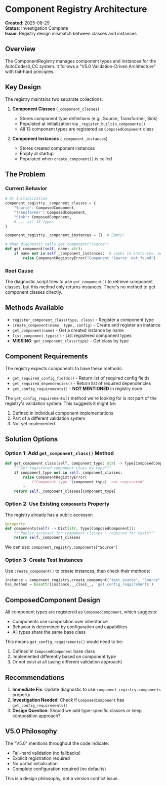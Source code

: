 # Component Registry Architecture

**Created**: 2025-08-29  
**Status**: Investigation Complete  
**Issue**: Registry design mismatch between classes and instances

## Overview

The ComponentRegistry manages component types and instances for the AutoCoder4_CC system. It follows a "V5.0 Validation-Driven Architecture" with fail-hard principles.

## Key Design

The registry maintains two separate collections:

1. **Component Classes** (`_component_classes`)
   - Stores component type definitions (e.g., Source, Transformer, Sink)
   - Populated at initialization via `_register_builtin_components()`
   - All 13 component types are registered as `ComposedComponent` class

2. **Component Instances** (`_component_instances`)
   - Stores created component instances
   - Empty at startup
   - Populated when `create_component()` is called

## The Problem

### Current Behavior
```python
# At initialization
component_registry._component_classes = {
    "Source": ComposedComponent,
    "Transformer": ComposedComponent,
    "Sink": ComposedComponent,
    # ... all 13 types
}

component_registry._component_instances = {}  # Empty!

# When diagnostic calls get_component("Source")
def get_component(self, name: str):
    if name not in self._component_instances:  # Looks in instances, not classes
        raise ComponentRegistryError("Component 'Source' not found")
```

### Root Cause
The diagnostic script tries to use `get_component()` to retrieve component classes, but this method only returns instances. There's no method to get component classes directly.

## Methods Available

- `register_component_class(type, class)` - Register a component type
- `create_component(name, type, config)` - Create and register an instance
- `get_component(name)` - Get a created instance by name
- `list_component_types()` - List registered component types
- **MISSING**: `get_component_class(type)` - Get class by type

## Component Requirements

The registry expects components to have these methods:
- `get_required_config_fields()` - Return list of required config fields
- `get_required_dependencies()` - Return list of required dependencies
- `get_config_requirements()` - **NOT MENTIONED** in registry code

The `get_config_requirements()` method we're looking for is not part of the registry's validation system. This suggests it might be:
1. Defined in individual component implementations
2. Part of a different validation system
3. Not yet implemented

## Solution Options

### Option 1: Add `get_component_class()` Method
```python
def get_component_class(self, component_type: str) -> Type[ComposedComponent]:
    """Get registered component class by type"""
    if component_type not in self._component_classes:
        raise ComponentRegistryError(
            f"Component type '{component_type}' not registered"
        )
    return self._component_classes[component_type]
```

### Option 2: Use Existing `components` Property
The registry already has a public accessor:
```python
@property
def components(self) -> Dict[str, Type[ComposedComponent]]:
    """Public accessor for component classes - required for tests"""
    return self._component_classes
```

We can use: `component_registry.components["Source"]`

### Option 3: Create Test Instances
Use `create_component()` to create instances, then check their methods:
```python
instance = component_registry.create_component("test_source", "Source", {})
has_method = hasattr(instance.__class__, 'get_config_requirements')
```

## ComposedComponent Design

All component types are registered as `ComposedComponent`, which suggests:
- Components use composition over inheritance
- Behavior is determined by configuration and capabilities
- All types share the same base class

This means `get_config_requirements()` would need to be:
1. Defined in `ComposedComponent` base class
2. Implemented differently based on component type
3. Or not exist at all (using different validation approach)

## Recommendations

1. **Immediate Fix**: Update diagnostic to use `component_registry.components` property
2. **Investigation Needed**: Check if `ComposedComponent` has `get_config_requirements()`
3. **Design Question**: Should we add type-specific classes or keep composition approach?

## V5.0 Philosophy

The "V5.0" mentions throughout the code indicate:
- Fail-hard validation (no fallbacks)
- Explicit registration required
- No partial initialization
- Complete configuration required (no defaults)

This is a design philosophy, not a version conflict issue.